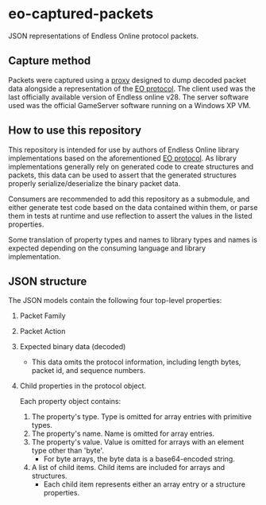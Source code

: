 # eo-captured-packets

JSON representations of Endless Online protocol packets.

## Capture method

Packets were captured using a [proxy](https://www.github.com/ethanmoffat/eopcap) designed to dump decoded packet data alongside a representation of the [EO protocol](https://www.github.com/cirras/eo-protocol). The client used was the last officially available version of Endless online v28. The server software used was the official GameServer software running on a Windows XP VM.

## How to use this repository

This repository is intended for use by authors of Endless Online library implementations based on the aforementioned [EO protocol](https://www.github.com/cirras/eo-protocol). As library implementations generally rely on generated code to create structures and packets, this data can be used to assert that the generated structures properly serialize/deserialize the binary packet data.

Consumers are recommended to add this repository as a submodule, and either generate test code based on the data contained within them, or parse them in tests at runtime and use reflection to assert the values in the listed properties.

Some translation of property types and names to library types and names is expected depending on the consuming language and library implementation.

## JSON structure

The JSON models contain the following four top-level properties:

1. Packet Family 
2. Packet Action
3. Expected binary data (decoded)
   - This data omits the protocol information, including length bytes, packet id, and sequence numbers.
4. Child properties in the protocol object.

    Each property object contains:
   1. The property's type. Type is omitted for array entries with primitive types.
   2. The property's name. Name is omitted for array entries.
   3. The property's value. Value is omitted for arrays with an element type other than 'byte'.
      - For byte arrays, the byte data is a base64-encoded string.
   4. A list of child items. Child items are included for arrays and structures.
      - Each child item represents either an array entry or a structure properties.
